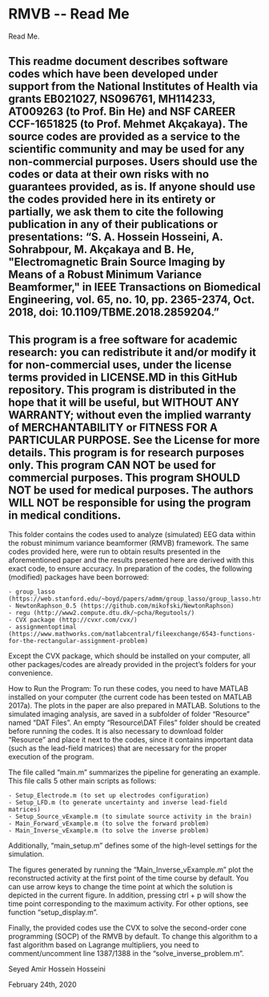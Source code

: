 # RMVB -- Read Me
Read Me.

  This readme document describes software codes which have been developed under support from the National Institutes of Health via grants EB021027, NS096761, MH114233, AT009263 (to Prof. Bin He) and NSF CAREER CCF-1651825 (to Prof. Mehmet Akçakaya). 
The source codes are provided as a service to the scientific community and may be used for any non-commercial purposes.  Users should use the codes or data at their own risks with no guarantees provided, as is. If anyone should use the codes provided here in its entirety or partially, we ask them to cite the following publication in any of their publications or presentations:
“S. A. Hossein Hosseini, A. Sohrabpour, M. Akçakaya and B. He, "Electromagnetic Brain Source Imaging by Means of a Robust Minimum Variance Beamformer," in IEEE Transactions on Biomedical Engineering, vol. 65, no. 10, pp. 2365-2374, Oct. 2018, doi: 10.1109/TBME.2018.2859204.”
------------------------------------------------------------------------------------------------------------------------------------------
This program is a free software for academic research: you can redistribute it and/or modify it for non-commercial uses, under the license terms provided in LICENSE.MD in this GitHub repository. This program is distributed in the hope that it will be useful, but WITHOUT ANY WARRANTY; without even the implied warranty of MERCHANTABILITY or FITNESS FOR A PARTICULAR PURPOSE. See the License for more details.
This program is for research purposes only. This program CAN NOT be used for commercial purposes. This program SHOULD NOT be used for medical purposes. The authors WILL NOT be responsible for using the program in medical conditions.
------------------------------------------------------------------------------------------------------------------------------------------
  This folder contains the codes used to analyze (simulated) EEG data within the robust minimum variance beamformer (RMVB) framework. The same codes provided here, were run to obtain results presented in the aforementioned paper and the results presented here are derived with this exact code, to ensure accuracy.
  In preparation of the codes, the following (modified) packages have been borrowed:
  
    - group_lasso (https://web.stanford.edu/~boyd/papers/admm/group_lasso/group_lasso.html)
    - NewtonRaphson_0.5 (https://github.com/mikofski/NewtonRaphson)
    - regu (http://www2.compute.dtu.dk/~pcha/Regutools/)
    - CVX package (http://cvxr.com/cvx/)
    - assignmentoptimal (https://www.mathworks.com/matlabcentral/fileexchange/6543-functions-for-the-rectangular-assignment-problem)

  Except the CVX package, which should be installed on your computer, all other packages/codes are already provided in the project’s folders for your convenience.

How to Run the Program:
  To run these codes, you need to have MATLAB installed on your computer (the current code has been tested on MATLAB 2017a). The plots in the paper are also prepared in MATLAB. 
Solutions to the simulated imaging analysis, are saved in a subfolder of folder “Resource” named “DAT Files”. An empty “Resource\DAT Files” folder should be created before running the codes. It is also necessary to download folder “Resource” and place it next to the codes, since it contains important data (such as the lead-field matrices) that are necessary for the proper execution of the program. 

  The file called “main.m” summarizes the pipeline for generating an example. This file calls 5 other main scripts as follows:

    - Setup_Electrode.m (to set up electrodes configuration) 
    - Setup_LFD.m (to generate uncertainty and inverse lead-field matrices)
    - Setup_Source_vExample.m (to simulate source activity in the brain) 
    - Main_Forward_vExample.m (to solve the forward problem)
    - Main_Inverse_vExample.m (to solve the inverse problem)

  Additionally, “main_setup.m” defines some of the high-level settings for the simulation. 

  The figures generated by running the “Main_Inverse_vExample.m” plot the reconstructed activity at the first point of the time course by default. You can use arrow keys to change the time point at which the solution is depicted in the current figure. In addition, pressing ctrl + p will show the time point corresponding to the maximum activity. For other options, see function “setup_display.m”.

  Finally, the provided codes use the CVX to solve the second-order cone programming (SOCP) of the RMVB by default. To change this algorithm to a fast algorithm based on Lagrange multipliers, you need to comment/uncomment line 1387/1388 in the “solve_inverse_problem.m”.  
  
Seyed Amir Hossein Hosseini

February 24th, 2020


